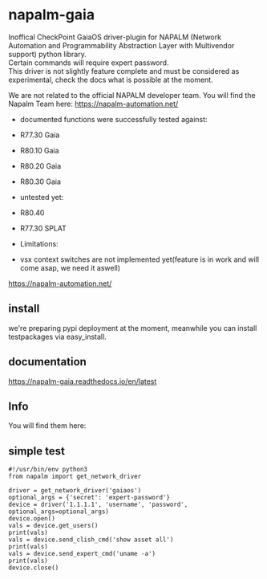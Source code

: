# napalm-gaia

Inoffical CheckPoint GaiaOS driver-plugin for NAPALM (Network Automation and Programmability Abstraction Layer with Multivendor support) python library.<br> 
Certain commands will require expert password. <br>
This driver is not slightly feature complete and must be considered as experimental, check the docs what is possible at the moment.

We are not related to the official NAPALM developer team. You will find the Napalm Team here:
https://napalm-automation.net/  

- documented functions were successfully tested against:
 - R77.30 Gaia
 - R80.10 Gaia
 - R80.20 Gaia
 - R80.30 Gaia
 
- untested yet:
 - R80.40
 - R77.30 SPLAT
 
- Limitations:
 - vsx context switches are not implemented yet(feature is in work and will come asap, we need it aswell)
 


https://napalm-automation.net/
## install
 
we're preparing pypi deployment at the moment, meanwhile you can install testpackages via easy_install.

## documentation

https://napalm-gaia.readthedocs.io/en/latest


## Info

You will find them here: 

 


## simple test
    #!/usr/bin/env python3
    from napalm import get_network_driver    
    
    driver = get_network_driver('gaiaos')   
    optional_args = {'secret': 'expert-password'}
    device = driver('1.1.1.1', 'username', 'password', optional_args=optional_args)
    device.open()    
    vals = device.get_users()    
    print(vals)
    vals = device.send_clish_cmd('show asset all')
    print(vals)
    vals = device.send_expert_cmd('uname -a')
    print(vals)    
    device.close()
    
